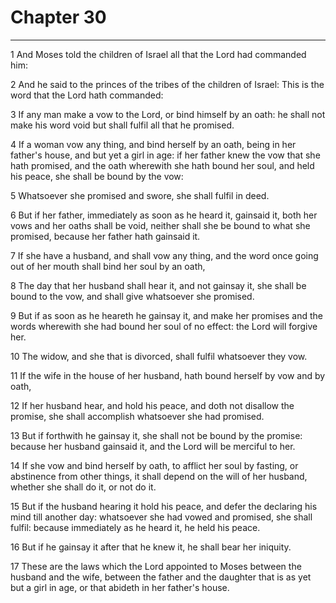 # Chapter 30

***

1 And Moses told the children of Israel all that the Lord had commanded him:

2 And he said to the princes of the tribes of the children of Israel: This is the word that the Lord hath commanded:

3 If any man make a vow to the Lord, or bind himself by an oath: he shall not make his word void but shall fulfil all that he promised.

4 If a woman vow any thing, and bind herself by an oath, being in her father's house, and but yet a girl in age: if her father knew the vow that she hath promised, and the oath wherewith she hath bound her soul, and held his peace, she shall be bound by the vow:

5 Whatsoever she promised and swore, she shall fulfil in deed.

6 But if her father, immediately as soon as he heard it, gainsaid it, both her vows and her oaths shall be void, neither shall she be bound to what she promised, because her father hath gainsaid it.

7 If she have a husband, and shall vow any thing, and the word once going out of her mouth shall bind her soul by an oath,

8 The day that her husband shall hear it, and not gainsay it, she shall be bound to the vow, and shall give whatsoever she promised.

9 But if as soon as he heareth he gainsay it, and make her promises and the words wherewith she had bound her soul of no effect: the Lord will forgive her.

10 The widow, and she that is divorced, shall fulfil whatsoever they vow.

11 If the wife in the house of her husband, hath bound herself by vow and by oath,

12 If her husband hear, and hold his peace, and doth not disallow the promise, she shall accomplish whatsoever she had promised.

13 But if forthwith he gainsay it, she shall not be bound by the promise: because her husband gainsaid it, and the Lord will be merciful to her.

14 If she vow and bind herself by oath, to afflict her soul by fasting, or abstinence from other things, it shall depend on the will of her husband, whether she shall do it, or not do it.

15 But if the husband hearing it hold his peace, and defer the declaring his mind till another day: whatsoever she had vowed and promised, she shall fulfil: because immediately as he heard it, he held his peace.

16 But if he gainsay it after that he knew it, he shall bear her iniquity.

17 These are the laws which the Lord appointed to Moses between the husband and the wife, between the father and the daughter that is as yet but a girl in age, or that abideth in her father's house.

